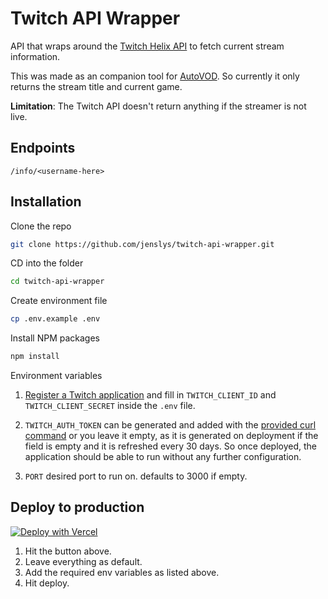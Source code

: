 # Twitch API Wrapper

API that wraps around the [Twitch Helix API](https://dev.twitch.tv/docs/api/) to fetch current stream information.

This was made as an companion tool for [AutoVOD](https://github.com/jenslys/autovod). So currently it only returns the stream title and current game.

**Limitation**: The Twitch API doesn't return anything if the streamer is not live.

## Endpoints

`/info/<username-here>`

## Installation

Clone the repo

```bash
git clone https://github.com/jenslys/twitch-api-wrapper.git
```

CD into the folder

```bash
cd twitch-api-wrapper
```

Create environment file

```bash
cp .env.example .env
```

Install NPM packages

```bash
npm install
```

Environment variables

1. [Register a Twitch application](https://dev.twitch.tv/docs/authentication/register-app) and fill in `TWITCH_CLIENT_ID` and `TWITCH_CLIENT_SECRET` inside the `.env` file.

1. `TWITCH_AUTH_TOKEN` can be generated and added with the [provided curl command](https://dev.twitch.tv/docs/api/get-started#get-an-oauth-token) or you leave it empty, as it is generated on deployment if the field is empty and it is refreshed every 30 days. So once deployed, the application should be able to run without any further configuration.

1. `PORT` desired port to run on. defaults to 3000 if empty.

## Deploy to production

[![Deploy with Vercel](https://vercel.com/button)](https://vercel.com/new/clone?repository-url=https://vercel.com/new/clone?repository-url=https://github.com/jenslys/twitch-api-wrapper)

1. Hit the button above.
1. Leave everything as default.
1. Add the required env variables as listed above.
1. Hit deploy.
